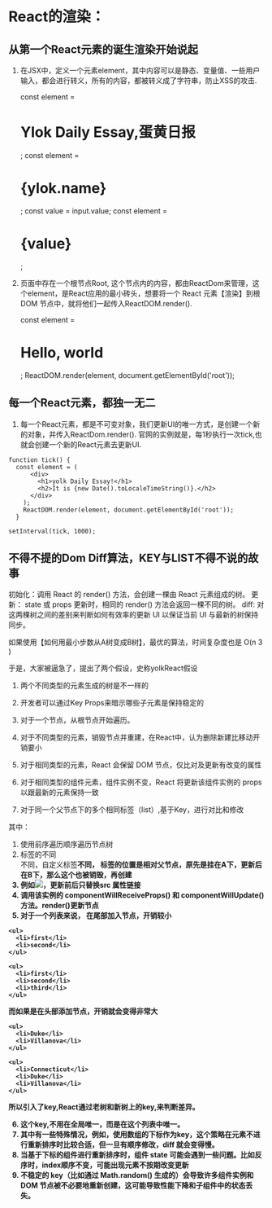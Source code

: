# React的渲染：

  ## 从第一个React元素的诞生渲染开始说起
 
 1. 在JSX中，定义一个元素element，其中内容可以是静态、变量值、一些用户输入，都会进行转义，所有的内容，都被转义成了字符串，防止XSS的攻击.

   
    const element = <h1>Ylok Daily Essay,蛋黄日报</h1>;
    const element = <h1>{ylok.name}</h1>;
    const value = input.value;
    const element = <h1>{value}</h1>;
  
 2. 页面中存在一个根节点Root, 这个节点内的内容，都由ReactDom来管理，这个element，是React应用的最小砖头，想要将一个 React 元素【渲染】到根 DOM 节点中，就将他们一起传入ReactDOM.render().
   
   
    <Html>
    <div id="root"></div>
    
    <JSX>
    const element = <h1>Hello, world</h1>;
    ReactDOM.render(element, document.getElementById('root'));
    
    
 ## 每一个React元素，都独一无二
 
  1. 每一个React元素，都是不可变对象，我们更新UI的唯一方式，是创建一个新的对象，并传入ReactDom.render(). 官网的实例就是，每1秒执行一次tick,也就会创建一个新的React元素去更新UI.
  
    function tick() {
      const element = (
          <div>
            <h1>yolk Daily Essay!</h1>
            <h2>It is {new Date().toLocaleTimeString()}.</h2>
          </div>
        );
        ReactDOM.render(element, document.getElementById('root'));
      }

    setInterval(tick, 1000);
    
    
  
  
  
  ## 不得不提的Dom Diff算法，KEY与LIST不得不说的故事
  
  初始化：调用 React 的 render() 方法，会创建一棵由 React 元素组成的树。
  更新：  state 或 props 更新时，相同的 render() 方法会返回一棵不同的树。
  diff:  对这两棵树之间的差别来判断如何有效率的更新 UI 以保证当前 UI 与最新的树保持同步。
  
  如果使用【如何用最小步数从A树变成B树】，最优的算法，时间复杂度也是 O(n 3 )
  
  于是，大家被逼急了，提出了两个假设，史称yolkReact假设
  
  1. 两个不同类型的元素生成的树是不一样的
  2. 开发者可以通过Key Props来暗示哪些子元素是保持稳定的
  
  
  1. 对于一个节点，从根节点开始遍历。
  2. 对于不同类型的元素，销毁节点并重建，在React中，认为删除新建比移动开销要小
  3. 对于相同类型的元素，React 会保留 DOM 节点，仅比对及更新有改变的属性
  4. 对于相同类型的组件元素，组件实例不变，React 将更新该组件实例的 props 以跟最新的元素保持一致
  5. 对于同一个父节点下的多个相同标签（list）,基于Key，进行对比和修改
  
  其中：
  1. 使用前序遍历顺序遍历节点树
  2. 标签的不同<div /><span />不同，自定义标签<A /><B />不同， 标签的位置是相对父节点，原先是挂在A下，更新后在B下，那么这个也被销毁，再创建
  3. 例如<image src='xxx'>，更新前后只替换src 属性链接
  4. 调用该实例的 componentWillReceiveProps() 和 componentWillUpdate() 方法。render()更新节点
  5. 对于一个列表来说， 在尾部加入节点，开销较小
  
    <ul>
      <li>first</li>
      <li>second</li>
    </ul>

    <ul>
      <li>first</li>
      <li>second</li>
      <li>third</li>
    </ul>
    
   而如果是在头部添加节点，开销就会变得非常大
   
    <ul>
      <li>Duke</li>
      <li>Villanova</li>
    </ul>
    
    <ul>
      <li>Connecticut</li>
      <li>Duke</li>
      <li>Villanova</li>
    </ul>
    
  所以引入了key,React通过老树和新树上的key,来判断差异。
  
  6. 这个key,不用在全局唯一，而是在这个列表中唯一。
  7. 其中有一些特殊情况，例如，使用数组的下标作为key，这个策略在元素不进行重新排序时比较合适，但一旦有顺序修改，diff 就会变得慢。
  8. 当基于下标的组件进行重新排序时，组件 state 可能会遇到一些问题。比如反序时，index顺序不变，可能出现元素不按期改变更新
  9. 不稳定的 key（比如通过 Math.random() 生成的）会导致许多组件实例和 DOM 节点被不必要地重新创建，这可能导致性能下降和子组件中的状态丢失。
  
    
  
  
  
  
  
  
  
    
    
  
   
  
  
  
  
  
  
  
  
  
  
  
  
  
  
  
  
  
  
  
  
  
  
  
 